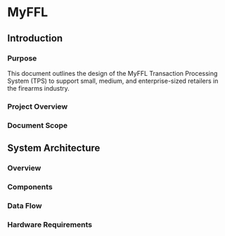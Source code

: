 # MyFFL

## Introduction

### Purpose

This document outlines the design of the MyFFL Transaction Processing System (TPS) to support small, medium, and enterprise-sized retailers in the firearms industry.

### Project Overview

### Document Scope

## System Architecture

### Overview

### Components

### Data Flow

### Hardware Requirements

